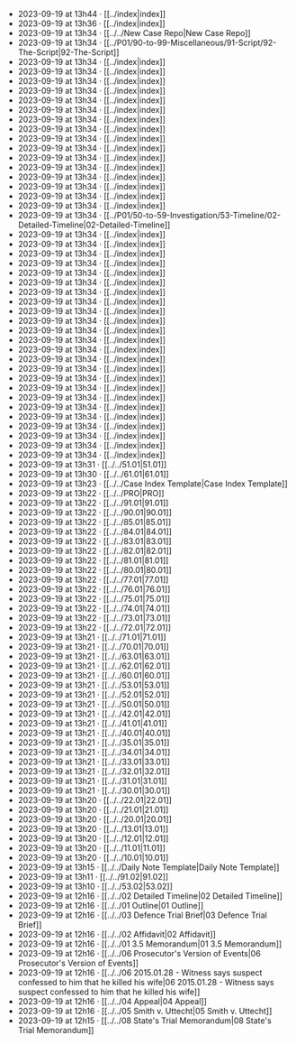 - 2023-09-19 at 13h44 · [[../index|index]]
- 2023-09-19 at 13h36 · [[../index|index]]
- 2023-09-19 at 13h34 · [[../../New Case Repo|New Case Repo]]
- 2023-09-19 at 13h34 · [[../P01/90-to-99-Miscellaneous/91-Script/92-The-Script|92-The-Script]]
- 2023-09-19 at 13h34 · [[../index|index]]
- 2023-09-19 at 13h34 · [[../index|index]]
- 2023-09-19 at 13h34 · [[../index|index]]
- 2023-09-19 at 13h34 · [[../index|index]]
- 2023-09-19 at 13h34 · [[../index|index]]
- 2023-09-19 at 13h34 · [[../index|index]]
- 2023-09-19 at 13h34 · [[../index|index]]
- 2023-09-19 at 13h34 · [[../index|index]]
- 2023-09-19 at 13h34 · [[../index|index]]
- 2023-09-19 at 13h34 · [[../index|index]]
- 2023-09-19 at 13h34 · [[../index|index]]
- 2023-09-19 at 13h34 · [[../index|index]]
- 2023-09-19 at 13h34 · [[../index|index]]
- 2023-09-19 at 13h34 · [[../index|index]]
- 2023-09-19 at 13h34 · [[../index|index]]
- 2023-09-19 at 13h34 · [[../index|index]]
- 2023-09-19 at 13h34 · [[../P01/50-to-59-Investigation/53-Timeline/02-Detailed-Timeline|02-Detailed-Timeline]]
- 2023-09-19 at 13h34 · [[../index|index]]
- 2023-09-19 at 13h34 · [[../index|index]]
- 2023-09-19 at 13h34 · [[../index|index]]
- 2023-09-19 at 13h34 · [[../index|index]]
- 2023-09-19 at 13h34 · [[../index|index]]
- 2023-09-19 at 13h34 · [[../index|index]]
- 2023-09-19 at 13h34 · [[../index|index]]
- 2023-09-19 at 13h34 · [[../index|index]]
- 2023-09-19 at 13h34 · [[../index|index]]
- 2023-09-19 at 13h34 · [[../index|index]]
- 2023-09-19 at 13h34 · [[../index|index]]
- 2023-09-19 at 13h34 · [[../index|index]]
- 2023-09-19 at 13h34 · [[../index|index]]
- 2023-09-19 at 13h34 · [[../index|index]]
- 2023-09-19 at 13h34 · [[../index|index]]
- 2023-09-19 at 13h34 · [[../index|index]]
- 2023-09-19 at 13h34 · [[../index|index]]
- 2023-09-19 at 13h34 · [[../index|index]]
- 2023-09-19 at 13h34 · [[../index|index]]
- 2023-09-19 at 13h34 · [[../index|index]]
- 2023-09-19 at 13h34 · [[../index|index]]
- 2023-09-19 at 13h34 · [[../index|index]]
- 2023-09-19 at 13h34 · [[../index|index]]
- 2023-09-19 at 13h34 · [[../index|index]]
- 2023-09-19 at 13h31 · [[../../51.01|51.01]]
- 2023-09-19 at 13h30 · [[../../61.01|61.01]]
- 2023-09-19 at 13h23 · [[../../Case Index Template|Case Index Template]]
- 2023-09-19 at 13h22 · [[../../PRO|PRO]]
- 2023-09-19 at 13h22 · [[../../91.01|91.01]]
- 2023-09-19 at 13h22 · [[../../90.01|90.01]]
- 2023-09-19 at 13h22 · [[../../85.01|85.01]]
- 2023-09-19 at 13h22 · [[../../84.01|84.01]]
- 2023-09-19 at 13h22 · [[../../83.01|83.01]]
- 2023-09-19 at 13h22 · [[../../82.01|82.01]]
- 2023-09-19 at 13h22 · [[../../81.01|81.01]]
- 2023-09-19 at 13h22 · [[../../80.01|80.01]]
- 2023-09-19 at 13h22 · [[../../77.01|77.01]]
- 2023-09-19 at 13h22 · [[../../76.01|76.01]]
- 2023-09-19 at 13h22 · [[../../75.01|75.01]]
- 2023-09-19 at 13h22 · [[../../74.01|74.01]]
- 2023-09-19 at 13h22 · [[../../73.01|73.01]]
- 2023-09-19 at 13h22 · [[../../72.01|72.01]]
- 2023-09-19 at 13h21 · [[../../71.01|71.01]]
- 2023-09-19 at 13h21 · [[../../70.01|70.01]]
- 2023-09-19 at 13h21 · [[../../63.01|63.01]]
- 2023-09-19 at 13h21 · [[../../62.01|62.01]]
- 2023-09-19 at 13h21 · [[../../60.01|60.01]]
- 2023-09-19 at 13h21 · [[../../53.01|53.01]]
- 2023-09-19 at 13h21 · [[../../52.01|52.01]]
- 2023-09-19 at 13h21 · [[../../50.01|50.01]]
- 2023-09-19 at 13h21 · [[../../42.01|42.01]]
- 2023-09-19 at 13h21 · [[../../41.01|41.01]]
- 2023-09-19 at 13h21 · [[../../40.01|40.01]]
- 2023-09-19 at 13h21 · [[../../35.01|35.01]]
- 2023-09-19 at 13h21 · [[../../34.01|34.01]]
- 2023-09-19 at 13h21 · [[../../33.01|33.01]]
- 2023-09-19 at 13h21 · [[../../32.01|32.01]]
- 2023-09-19 at 13h21 · [[../../31.01|31.01]]
- 2023-09-19 at 13h21 · [[../../30.01|30.01]]
- 2023-09-19 at 13h20 · [[../../22.01|22.01]]
- 2023-09-19 at 13h20 · [[../../21.01|21.01]]
- 2023-09-19 at 13h20 · [[../../20.01|20.01]]
- 2023-09-19 at 13h20 · [[../../13.01|13.01]]
- 2023-09-19 at 13h20 · [[../../12.01|12.01]]
- 2023-09-19 at 13h20 · [[../../11.01|11.01]]
- 2023-09-19 at 13h20 · [[../../10.01|10.01]]
- 2023-09-19 at 13h15 · [[../../Daily Note Template|Daily Note Template]]
- 2023-09-19 at 13h11 · [[../../91.02|91.02]]
- 2023-09-19 at 13h10 · [[../../53.02|53.02]]
- 2023-09-19 at 12h16 · [[../../02 Detailed Timeline|02 Detailed Timeline]]
- 2023-09-19 at 12h16 · [[../../01 Outline|01 Outline]]
- 2023-09-19 at 12h16 · [[../../03 Defence Trial Brief|03 Defence Trial Brief]]
- 2023-09-19 at 12h16 · [[../../02 Affidavit|02 Affidavit]]
- 2023-09-19 at 12h16 · [[../../01 3.5 Memorandum|01 3.5 Memorandum]]
- 2023-09-19 at 12h16 · [[../../06 Prosecutor's Version of Events|06 Prosecutor's Version of Events]]
- 2023-09-19 at 12h16 · [[../../06 2015.01.28 - Witness says suspect confessed to him that he killed his wife|06 2015.01.28 - Witness says suspect confessed to him that he killed his wife]]
- 2023-09-19 at 12h16 · [[../../04 Appeal|04 Appeal]]
- 2023-09-19 at 12h16 · [[../../05 Smith v. Uttecht|05 Smith v. Uttecht]]
- 2023-09-19 at 12h15 · [[../../08 State's Trial Memorandum|08 State's Trial Memorandum]]
